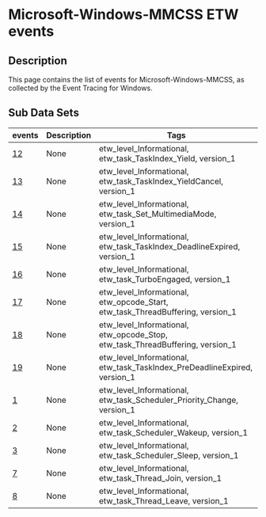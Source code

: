 # Microsoft-Windows-MMCSS ETW events

## Description
This page contains the list of events for Microsoft-Windows-MMCSS, as collected by the Event Tracing for Windows.

## Sub Data Sets
|events|Description|Tags|
|---|---|---|
|[12](events/event-12_v1.md)|None|etw_level_Informational, etw_task_TaskIndex_Yield, version_1|
|[13](events/event-13_v1.md)|None|etw_level_Informational, etw_task_TaskIndex_YieldCancel, version_1|
|[14](events/event-14_v1.md)|None|etw_level_Informational, etw_task_Set_MultimediaMode, version_1|
|[15](events/event-15_v1.md)|None|etw_level_Informational, etw_task_TaskIndex_DeadlineExpired, version_1|
|[16](events/event-16_v1.md)|None|etw_level_Informational, etw_task_TurboEngaged, version_1|
|[17](events/event-17_v1.md)|None|etw_level_Informational, etw_opcode_Start, etw_task_ThreadBuffering, version_1|
|[18](events/event-18_v1.md)|None|etw_level_Informational, etw_opcode_Stop, etw_task_ThreadBuffering, version_1|
|[19](events/event-19_v1.md)|None|etw_level_Informational, etw_task_TaskIndex_PreDeadlineExpired, version_1|
|[1](events/event-1_v1.md)|None|etw_level_Informational, etw_task_Scheduler_Priority_Change, version_1|
|[2](events/event-2_v1.md)|None|etw_level_Informational, etw_task_Scheduler_Wakeup, version_1|
|[3](events/event-3_v1.md)|None|etw_level_Informational, etw_task_Scheduler_Sleep, version_1|
|[7](events/event-7_v1.md)|None|etw_level_Informational, etw_task_Thread_Join, version_1|
|[8](events/event-8_v1.md)|None|etw_level_Informational, etw_task_Thread_Leave, version_1|
